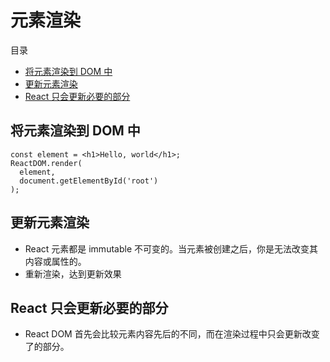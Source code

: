 # 元素渲染

目录

- [将元素渲染到 DOM 中](#将元素渲染到-dom-中)
- [更新元素渲染](#更新元素渲染)
- [React 只会更新必要的部分](#react-只会更新必要的部分)

## 将元素渲染到 DOM 中

```
const element = <h1>Hello, world</h1>;
ReactDOM.render(
  element,
  document.getElementById('root')
);
```

## 更新元素渲染

- React 元素都是 immutable 不可变的。当元素被创建之后，你是无法改变其内容或属性的。
- 重新渲染，达到更新效果

## React 只会更新必要的部分

- React DOM 首先会比较元素内容先后的不同，而在渲染过程中只会更新改变了的部分。